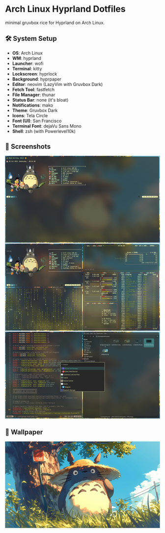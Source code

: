 # Arch Linux Hyprland Dotfiles

minimal gruvbox rice for Hyprland on Arch Linux.

## 🛠️ System Setup

- **OS**: Arch Linux
- **WM**: hyprland
- **Launcher**: wofi
- **Terminal**: kitty
- **Lockscreen**: hyprlock
- **Background**: hyprpaper
- **Editor**: neovim (LazyVim with Gruvbox Dark)
- **Fetch Tool**: fastfetch
- **File Manager**: thunar
- **Status Bar**: none (it's bloat)
- **Notifications**: mako
- **Theme**: Gruvbox Dark
- **Icons**: Tela Circle
- **Font (UI)**: San Francisco
- **Terminal Font**: dejaVu Sans Mono
- **Shell**: zsh (with Powerlevel10k)

## 📸 Screenshots

![screenshot1](screenshots/screenshot1.png)
![screenshot2](screenshots/screenshot2.png)
![screenshot4](screenshots/screenshot4.png)

## 🌄 Wallpaper

![wallpaper](wallpaper/wallpaper.png)
